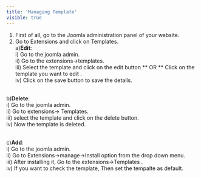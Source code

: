 ```yaml
---
title: 'Managing Template'
visible: true
---
```


1. First of all, go to the Joomla administration panel of your website.
2. Go to Extensions and click on Templates.
<br>a)**Edit**: 
<br>i) Go to the joomla admin.
<br>ii) Go to the extensions->templates.
<br>iii) Select the template and click on the edit button ** OR ** Click on the template you want to edit .
<br>iv) Click on the save button to save the details.

<br>b)**Delete**: 
<br>i) Go to the joomla admin.
<br>ii) Go to extensions-> Templates.
<br>iii) select the template and click on the delete button.
<br>iv) Now the template is deleted.
 
<br>c)**Add**: 
<br>i) Go to the joomla admin.
<br>ii) Go to Extensions->manage->Install option from the drop down menu.
<br>iii) After installing it, Go to the extensions->Templates .
<br>iv) If you want to check the template, Then set the tempalte as default.


